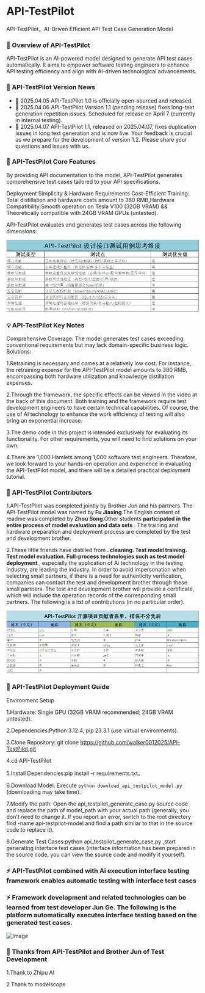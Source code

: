 # API-TestPilot
API-TestPilot，AI-Driven Efficient API Test Case Generation Model

### 🌟 Overview of API-TestPilot

API-TestPilot is an AI-powered model designed to generate API test cases automatically. It aims to empower software testing engineers to enhance API testing efficiency and align with AI-driven technological advancements. 

### 🎉 API-TestPilot Version News
- 🎁 2025.04.05 API-TestPilot 1.0 is officially open-sourced and released.
- 🎁 2025.04.06 API-TestPilot Version 1.1 (pending release) fixes long-text generation repetition issues. Scheduled for release on April 7 (currently in internal testing).
- 🎁 2025.04.07 API-TestPilot 1.1, released on 2025.04.07, fixes duplication issues in long text generation and is now live. Your feedback is crucial as we prepare for the development of version 1.2. Please share your questions and issues with us.

### 🚀 API-TestPilot Core Features

By providing API documentation to the model, API-TestPilot generates comprehensive test cases tailored to your API specifications.

Deployment Simplicity & Hardware Requirements
Cost-Efficient Training: Total distillation and hardware costs amount to 380 RMB,Hardware Compatibility:Smooth operation on Tesla V100 (32GB VRAM) && Theoretically compatible with 24GB VRAM GPUs (untested).

API-TestPilot evaluates and generates test cases across the following dimensions:

![Image](https://github.com/walker0012025/API-TestPilot/blob/main/data/20250404111524_01.png)

### 💡 API-TestPilot Key Notes

Comprehensive Coverage: The model generates test cases exceeding conventional requirements but may lack domain-specific business logic. Solutions:

1.Retraining is necessary and comes at a relatively low cost. For instance, the retraining expense for the API-TestPilot model amounts to 380 RMB, encompassing both hardware utilization and knowledge distillation expenses.

2.Through the framework, the specific effects can be viewed in the video at the back of this document. Both training and the framework require test development engineers to have certain technical capabilities. Of course, the use of AI technology to enhance the work efficiency of testing will also bring an exponential increase.

3.The demo code in this project is intended exclusively for evaluating its functionality. For other requirements, you will need to find solutions on your own.

4.There are 1,000 Hamlets among 1,000 software test engineers. Therefore, we look forward to your hands-on operation and experience in evaluating the API-TestPilot model, and there will be a detailed practical deployment tutorial.

### 👥 API-TestPilot Contributors

1.API-TestPilot was completed jointly by Brother Jun and his partners. The API-TestPilot model was named by **Fu Jiaxing**.The English content of readme was completed by **Zhou Song**.Other students **participated in the entire process of model evaluation and data sets** . The training and hardware preparation and deployment process are completed by the test and development brother.

2.These little friends have distilled from **. cleaning. Test model training. Test model evaluation. Full-process technologies such as test model deployment** , especially the application of Ai technology in the testing industry, are leading the industry. In order to avoid impersonation when selecting small partners, if there is a need for authenticity verification, companies can contact the test and development brother through these small partners. The test and development brother will provide a certificate, which will include the operation records of the corresponding small partners. The following is a list of contributions (in no particular order).

![Image](https://github.com/walker0012025/API-TestPilot/blob/main/data/20250404122210.png)

### 📌 API-TestPilot Deployment Guide

Environment Setup

1.Hardware: Single GPU (32GB VRAM recommended; 24GB VRAM untested).

2.Dependencies:Python 3.12.4, pip 23.3.1 (use virtual environments).

3.Clone Repository:
git clone https://github.com/walker0012025/API-TestPilot.git  

4.cd API-TestPilot  

5.Install Dependencies:pip install -r requirements.txt。

6.Download Model: Execute `python download_api_testpilot_model.py` (downloading may take time).

7.Modify the path: Open the api_testpilot_generate_case.py source code and replace the path of model_path with your actual path (generally, you don't need to change it. If you report an error, switch to the root directory find -name api-testpilot-model and find a path similar to that in the source code to replace it).

8.Generate Test Cases:python api_testpilot_generate_case.py ,start generating interface test cases (interface information has been prepared in the source code, you can view the source code and modify it yourself).

### ⚡ API-TestPilot combined with Ai execution interface testing framework enables automatic testing with interface test cases
### ⚡ Framework development and related technologies can be learned from test developer Jun Ge. The following is the platform automatically executes interface testing based on the generated test cases.

![Image](https://github.com/walker0012025/API-TestPilot/blob/main/data/1743762862000.gif)

### 🙏 Thanks from API-TestPilot and Brother Jun of Test Development

1.Thank to Zhipu AI

2.Thank to modelscope
